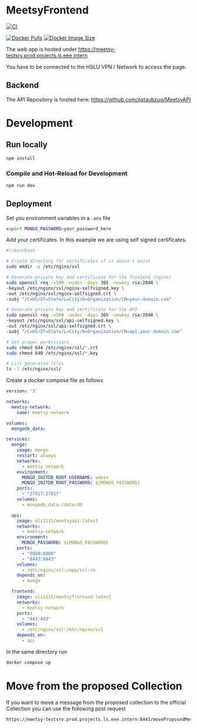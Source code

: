 # MeetsyFrontend
[![CI](https://github.com/ostaubzug/MeetsyFrontend2/actions/workflows/docker-image.yaml/badge.svg)](https://github.com/ostaubzug/MeetsyFrontend2/actions)

[![Docker Pulls](https://img.shields.io/docker/pulls/oli1115/meetsyfrontend)](https://hub.docker.com/r/oli1115/meetsyfrontend)
[![Docker Image Size](https://img.shields.io/docker/image-size/oli1115/meetsyfrontend)](https://hub.docker.com/r/oli1115/meetsyfrontend)


The web app is hosted under https://meetsy-testsrv.prod.projects.ls.eee.intern

You have to be connected to the HSLU VPN / Network to access the page.

## Backend
The API Repository is hosted here:
https://github.com/ostaubzug/MeetsyAPI


# Development


## Run locally

```sh
npm install
```

### Compile and Hot-Reload for Development

```sh
npm run dev
```

## Deployment

Set you environment variables in a `.env` file

```sh
export MONGO_PASSWORD=your_password_here
```



Add your certificates. In this example we are using self signed certificates.

```sh
#!/bin/bash

# Create directory for certificates if it doesn't exist
sudo mkdir -p /etc/nginx/ssl

# Generate private key and certificate for the frontend (nginx)
sudo openssl req -x509 -nodes -days 365 -newkey rsa:2048 \
-keyout /etc/nginx/ssl/nginx-selfsigned.key \
-out /etc/nginx/ssl/nginx-selfsigned.crt \
-subj "/C=US/ST=State/L=City/O=Organization/CN=your-domain.com"

# Generate private key and certificate for the API
sudo openssl req -x509 -nodes -days 365 -newkey rsa:2048 \
-keyout /etc/nginx/ssl/api-selfsigned.key \
-out /etc/nginx/ssl/api-selfsigned.crt \
-subj "/C=US/ST=State/L=City/O=Organization/CN=api.your-domain.com"

# Set proper permissions
sudo chmod 644 /etc/nginx/ssl/*.crt
sudo chmod 640 /etc/nginx/ssl/*.key

# List generated files
ls -l /etc/nginx/ssl/
```

Create a docker compose file as follows
```yaml
version: '3'

networks:
  meetsy-network:
    name: meetsy-network

volumes:
  mongodb_data:

services:
  mongo:
    image: mongo
    restart: always
    networks:
      - meetsy-network
    environment:
      MONGO_INITDB_ROOT_USERNAME: admin
      MONGO_INITDB_ROOT_PASSWORD: ${MONGO_PASSWORD}
    ports:
      - "27017:27017"
    volumes:
      - mongodb_data:/data/db

  api:
    image: oli1115/meetsyapi:latest
    networks:
      - meetsy-network
    environment:
      MONGO_PASSWORD: ${MONGO_PASSWORD}
    ports:
      - "8080:8080"
      - "8443:8443"
    volumes:
      - /etc/nginx/ssl:/app/ssl:ro
    depends_on:
      - mongo

  frontend:
    image: oli1115/meetsyfrontend:latest
    networks:
      - meetsy-network
    ports:
      - "443:443"
    volumes:
      - /etc/nginx/ssl:/etc/nginx/ssl
    depends_on:
      - api

```
In the same directory run
```sh
docker compose up
```

# Move from the proposed Collection
If you want to move a message from the proposed collection to the official Collection
you can use the following post request
```sh
https://meetsy-testsrv.prod.projects.ls.eee.intern:8443/moveProposedMessage/your_message_id
```